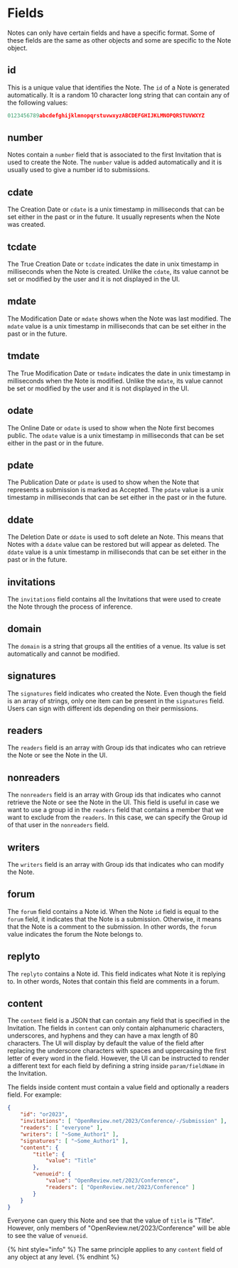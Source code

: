 # Fields

Notes can only have certain fields and have a specific format. Some of these fields are the same as other objects and some are specific to the Note object.

## id

This is a unique value that identifies the Note. The `id` of a Note is generated automatically. It is a random 10 character long string that can contain any of the following values:

```javascript
0123456789abcdefghijklmnopqrstuvwxyzABCDEFGHIJKLMNOPQRSTUVWXYZ
```

## number

Notes contain a `number` field that is associated to the first Invitation that is used to create the Note. The `number` value is added automatically and it is usually used to give a number id to submissions.

## cdate

The Creation Date or `cdate` is a unix timestamp in milliseconds that can be set either in the past or in the future. It usually represents when the Note was created.

## tcdate

The True Creation Date or `tcdate` indicates the date in unix timestamp in milliseconds when the Note is created. Unlike the `cdate`, its value cannot be set or modified by the user and it is not displayed in the UI.

## mdate

The Modification Date or `mdate` shows when the Note was last modified. The `mdate` value is a unix timestamp in milliseconds that can be set either in the past or in the future.

## tmdate

The True Modification Date or `tmdate` indicates the date in unix timestamp in milliseconds when the Note is modified. Unlike the `mdate`, its value cannot be set or modified by the user and it is not displayed in the UI.

## odate

The Online Date or `odate` is used to show when the Note first becomes public. The `odate` value is a unix timestamp in milliseconds that can be set either in the past or in the future.

## pdate

The Publication Date or `pdate` is used to show when the Note that represents a submission is marked as Accepted. The `pdate` value is a unix timestamp in milliseconds that can be set either in the past or in the future.

## ddate

The Deletion Date or `ddate` is used to soft delete an Note. This means that Notes with a `ddate` value can be restored but will appear as deleted. The `ddate` value is a unix timestamp in milliseconds that can be set either in the past or in the future.

## invitations

The `invitations` field contains all the Invitations that were used to create the Note through the process of inference.

## domain

The `domain` is a string that groups all the entities of a venue. Its value is set automatically and cannot be modified.

## signatures

The `signatures` field indicates who created the Note. Even though the field is an array of strings, only one item can be present in the `signatures` field. Users can sign with different ids depending on their permissions.

## readers

The `readers` field is an array with Group ids that indicates who can retrieve the Note or see the Note in the UI.

## nonreaders

The `nonreaders` field is an array with Group ids that indicates who cannot retrieve the Note or see the Note in the UI. This field is useful in case we want to use a group id in the `readers` field that contains a member that we want to exclude from the `readers`. In this case, we can specify the Group id of that user in the `nonreaders` field.

## writers

The `writers` field is an array with Group ids that indicates who can modify the Note.&#x20;

## forum

The `forum` field contains a Note id. When the Note `id` field is equal to the `forum` field, it indicates that the Note is a submission. Otherwise, it means that the Note is a comment to the submission. In other words, the `forum` value indicates the forum the Note belongs to.

## replyto

The `replyto` contains a Note id. This field indicates what Note it is replying to. In other words, Notes that contain this field are comments in a forum.

## content

The `content` field is a JSON that can contain any field that is specified in the Invitation. The fields in `content` can only contain alphanumeric characters, underscores, and hyphens and they can have a max length of 80 characters. The UI will display by default the value of the field after replacing the underscore characters with spaces and uppercasing the first letter of every word in the field. However, the UI can be instructed to render a different text for each field by defining a string inside `param/fieldName` in the Invitation.

The fields inside content must contain a value field and optionally a readers field. For example:

```json
{
    "id": "or2023",
    "invitations": [ "OpenReview.net/2023/Conference/-/Submission" ],
    "readers": [ "everyone" ],
    "writers": [ "~Some_Author1" ],
    "signatures": [ "~Some_Author1" ],
    "content": {
        "title": {
            "value": "Title"
        },
        "venueid": {
            "value": "OpenReview.net/2023/Conference",
            "readers": [ "OpenReview.net/2023/Conference" ]
        }
    }
}
```

Everyone can query this Note and see that the value of `title` is "Title". However, only members of "OpenReview.net/2023/Conference" will be able to see the value of `venueid`.

{% hint style="info" %}
The same principle applies to any `content` field of any object at any level.
{% endhint %}
